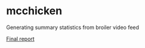 # mcchicken
Generating summary statistics from broiler video feed

[Final report](https://github.com/metalpole/mcchicken/blob/main/AudioT_V2_FinalReport.pdf)

